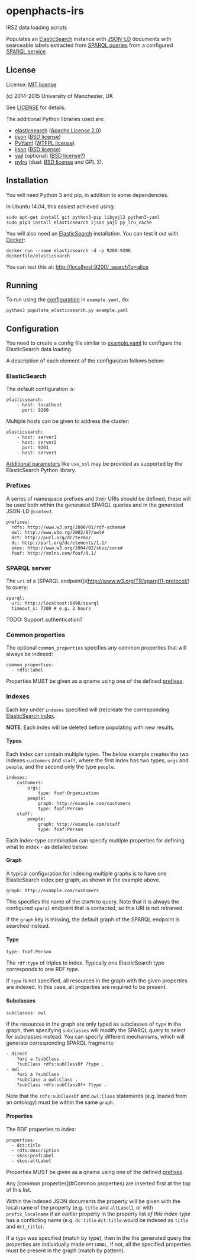 # openphacts-irs
IRS2 data loading scripts

Populates an [ElasticSearch](http://www.elasticsearch.org) instance with [JSON-LD](http://www.w3.org/TR/json-ld/) 
documents with searceable labels extracted from [SPARQL queries](http://www.w3.org/TR/sparql11-query/) from
a configured [SPARQL service](http://www.w3.org/TR/sparql11-protocol/).


## License
License: [MIT license](http://opensource.org/licenses/MIT)

(c) 2014-2015 University of Manchester, UK

See [LICENSE](LICENSE) for details.

The additional Python libraries used are:

* [elasticsearch](https://pypi.python.org/pypi/elasticsearch/) ([Apache License 2.0](http://www.apache.org/licenses/LICENSE-2.0))
* [ijson](https://pypi.python.org/pypi/ijson/) ([BSD license](https://github.com/isagalaev/ijson/blob/master/LICENSE.txt))
* [PyYaml](https://pypi.python.org/pypi/pyaml/) ([WTFPL license](https://github.com/mk-fg/pretty-yaml/blob/master/COPYING))
* [ijson](https://pypi.python.org/pypi/ijson/) ([BSD license](https://github.com/isagalaev/ijson/blob/master/LICENSE.txt))
* [yajl](https://pypi.python.org/pypi/yajl) (optional) ([BSD license?](https://github.com/rtyler/py-yajl/issues/28))
* [pylru](https://pypi.python.org/pypi/py_lru_cache/) (dual: [BSD license](https://github.com/stucchio/Python-LRU-cache/blob/master/LICENSE) and GPL 3).


## Installation

You will need Python 3 and pip, in addition to some dependencies.

In Ubuntu 14.04, this easiest achieved using:

    sudo apt-get install git python3-pip libyajl2 python3-yaml 
    sudo pip3 install elasticsearch ijson yajl py_lru_cache

You will also need an [ElasticSearch](http://www.elasticsearch.org) installation. You can test it out with [Docker](https://www.docker.com/):

    docker run --name elasticsearch -d -p 9200:9200 dockerfile/elasticsearch

You can test this at: [http://localhost:9200/_search?q=alice](http://localhost:9200/_search?q=alice)

## Running

To run using the [configuration](#Configuration) in `example.yaml`, do:

    python3 populate_elasticsearch.py example.yaml


## Configuration

You need to create a config file similar to 
[example.yaml](example.yaml) to configure the ElasticSearch data loading. 

A description of each element of the configuraton follows below:

### ElasticSearch

The default configuration is:

    elasticsearch:
        - host: localhost
          port: 9200

Multiple hosts can be given to address the cluster:

    elasticsearch:
        - host: server1
        - host: server2
          port: 9201
        - host: server3

[Additional parameters](http://elasticsearch-py.readthedocs.org/en/master/api.html#elasticsearch) like `use_ssl` may be provided as supported by the ElasticSearch Python library.


### Prefixes

A series of namespace prefixes and their URIs should be defined, 
these will be used both within the generated SPARQL queries 
and in the generated JSON-LD `@context`.

    prefixes:
      rdfs: http://www.w3.org/2000/01/rdf-schema#
      owl: http://www.w3o.rg/2002/07/owl#
      dct: http://purl.org/dc/terms/
      dc: http://purl.org/dc/elements/1.1/
      skos: http://www.w3.org/2004/02/skos/core#
      foaf: http://xmlns.com/foaf/0.1/

### SPARQL server

The `uri` of a [SPARQL endpoint])(http://www.w3.org/TR/sparql11-protocol/) to query:

    sparql:
      uri: http://localhost:8890/sparql
      timeout_s: 7200 # e.g. 2 hours

TODO: Support authentication?

### Common properties

The optional `common_properties` specifies any common properties that will
always be indexed:

    common_properties:
      - rdfs:label

Properties MUST be given as a qname using
one of the defined [prefixes](#Prefixes).


### Indexes

Each key under `indexes` specified will (re)create the corresponding [ElasticSearch index](http://www.elasticsearch.org/guide/en/elasticsearch/reference/current/docs-index_.html).

**NOTE**: Each index will be deleted before populating with new results.

#### Types

Each index can contain multiple types. The below example creates the two indexes `customers` and `staff`, where the first index has two types, `orgs` and `people`, and the second only the type `people`. 

    indexes:
        customers:
            orgs:
                type: foaf:Organization
            people:
                graph: http://example.com/customers
                type: foaf:Person
        staff:
            people:
                graph: http://example.com/staff
                type: foaf:Person

Each index-type combination can specify multiple properties for defining what to index - as detailed below:

#### Graph

A typical configuration for indexing multiple graphs is to have one ElasticSearch index per graph, as shown in the example above.

    graph: http://example.com/customers
    
This specifies the name of the `GRAPH` to query. Note that it is always the configured `sparql` endpoint that is contacted, so
this URI is not retrieved. 

If the `graph` key is missing, the default graph of the SPARQL endpoint is searched instead. 

#### Type

    type: foaf:Person

The `rdf:type` of triples to index. Typically one ElasticSearch type corresponds to one RDF type.

If `type` is not specified, all resources in the graph with the given properties are indexed. 
In this case, all properties are required to be present.

#### Subclasses

    subclasses: owl
    
If the resources in the graph are only typed as subclasses of `type` in the graph, then specifying `subclasses` will modify the SPARQL query to select for subclasses instead. You can specify different mechanisms, which will generate corresponding SPARQL fragments:

    - direct
        ?uri a ?subClass .
        ?subClass rdfs:subClassOf ?type .
    - owl
        ?uri a ?subClass .
        ?subClass a owl:Class .
        ?subClass rdfs:subClassOf+ ?type .
    
Note that the `rdfs:subClassOf` and `owl:Class` statements (e.g. loaded from an ontology) must be within the same `graph`. 

#### Properties

The RDF properties to index:

    properties:
      - dct:title
      - rdfs:description
      - skos:prefLabel
      - skos:altLabel

Properties MUST be given as a qname using
one of the defined [prefixes](#Prefixes).

Any [common properties](#Common properties) are inserted first at the top of
this list.

Within the indexed JSON documents the property will be given with the local
name of the property (e.g. `title` and `altLabel`), or with `prefix_localname`
if an earlier property in the property list *of this index-type* has a
conflicting name (e.g. `dc:title` `dct:title` would be indexed as `title` and
`dct_title`).

If a `type` was specified (match by type), then in the the generated query the
properties are individually made `OPTIONAL`, if not, all the specified
properties must be present in the graph (match by pattern).


